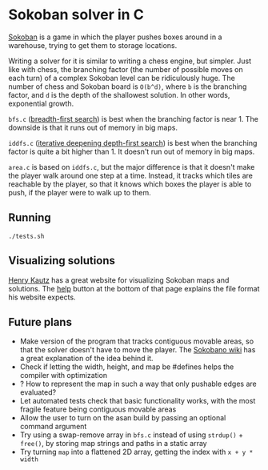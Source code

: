 # Sokoban solver in C

[Sokoban](https://en.wikipedia.org/wiki/Sokoban) is a game in which the player pushes boxes around in a warehouse, trying to get them to storage locations.

Writing a solver for it is similar to writing a chess engine, but simpler. Just like with chess, the branching factor (the number of possible moves on each turn) of a complex Sokoban level can be ridiculously huge. The number of chess and Sokoban board is `O(b^d)`, where `b` is the branching factor, and `d` is the depth of the shallowest solution. In other words, exponential growth.

`bfs.c` ([breadth-first search](https://en.wikipedia.org/wiki/Breadth-first_search)) is best when the branching factor is near 1. The downside is that it runs out of memory in big maps.

`iddfs.c` ([iterative deepening depth-first search](https://en.wikipedia.org/wiki/Iterative_deepening_depth-first_search)) is best when the branching factor is quite a bit higher than 1. It doesn't run out of memory in big maps.

`area.c` is based on `iddfs.c`, but the major difference is that it doesn't make the player walk around one step at a time. Instead, it tracks which tiles are reachable by the player, so that it knows which boxes the player is able to push, if the player were to walk up to them.

## Running

`./tests.sh`

## Visualizing solutions

[Henry Kautz](https://henrykautz.com/sokoban/Sokoban.html) has a great website for visualizing Sokoban maps and solutions. The [help](https://henrykautz.com/sokoban/help.html) button at the bottom of that page explains the file format his website expects.

## Future plans

- Make version of the program that tracks contiguous movable areas, so that the solver doesn't have to move the player. The [Sokobano wiki](http://sokobano.de/wiki/index.php?title=Solver#Normalizing_the_player_position) has a great explanation of the idea behind it.
- Check if letting the width, height, and map be #defines helps the compiler with optimization
- ? How to represent the map in such a way that only pushable edges are evaluated?
- Let automated tests check that basic functionality works, with the most fragile feature being contiguous movable areas
- Allow the user to turn on the asan build by passing an optional command argument
- Try using a swap-remove array in `bfs.c` instead of using `strdup()` + `free()`, by storing map strings and paths in a static array
- Try turning `map` into a flattened 2D array, getting the index with `x + y * width`
